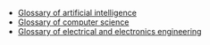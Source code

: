 - [Glossary of artificial intelligence](https://en.wikipedia.org/wiki/Glossary_of_artificial_intelligence)
- [Glossary of computer science](https://en.wikipedia.org/wiki/Glossary_of_computer_science)
- [Glossary of electrical and electronics engineering](https://en.wikipedia.org/wiki/Glossary_of_electrical_and_electronics_engineering)
